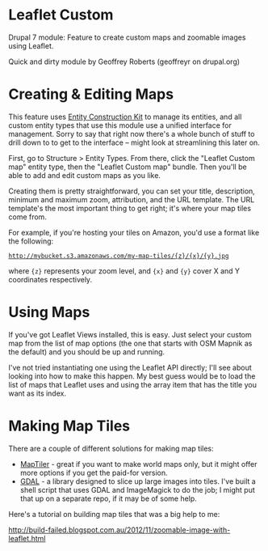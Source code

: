 Leaflet Custom
==============

Drupal 7 module: Feature to create custom maps and zoomable images using Leaflet.

Quick and dirty module by Geoffrey Roberts (geoffreyr on drupal.org)


Creating & Editing Maps
=======================

This feature uses [Entity Construction Kit][eck] to manage its entities, and all custom entity types that use this module use a unified interface for management. Sorry to say that right now there's a whole bunch of stuff to drill down to to get to the interface – might look at streamlining this later on.

First, go to Structure > Entity Types. From there, click the "Leaflet Custom map" entity type, then the "Leaflet Custom map" bundle. Then you'll be able to add and edit custom maps as you like.

Creating them is pretty straightforward, you can set your title, description, minimum and maximum zoom, attribution, and the URL template. The URL template's the most important thing to get right; it's where your map tiles come from.

For example, if you're hosting your tiles on Amazon, you'd use a format like the following:

<code>http://mybucket.s3.amazonaws.com/my-map-tiles/{z}/{x}/{y}.jpg</code>

where <code>{z}</code> represents your zoom level, and <code>{x}</code> and <code>{y}</code> cover X and Y coordinates respectively.

[eck]: https://drupal.org/project/eck


Using Maps
==========

If you've got Leaflet Views installed, this is easy. Just select your custom map from the list of map options (the one that starts with OSM Mapnik as the default) and you should be up and running.

I've not tried instantiating one using the Leaflet API directly; I'll see about looking into how to make this happen. My best guess would be to load the list of maps that Leaflet uses and using the array item that has the title you want as its index.


Making Map Tiles
================

There are a couple of different solutions for making map tiles:

 * [MapTiler][maptiler] - great if you want to make world maps only, but it might offer more options if you get the paid-for version.
 * [GDAL][gdal] - a library designed to slice up large images into tiles. I've built a shell script that uses GDAL and ImageMagick to do the job; I might put that up on a separate repo, if it may be of some help.

Here's a tutorial on building map tiles that was a big help to me:

http://build-failed.blogspot.com.au/2012/11/zoomable-image-with-leaflet.html

[maptiler]: http://www.maptiler.com
[gdal]: http://www.gdal.org
